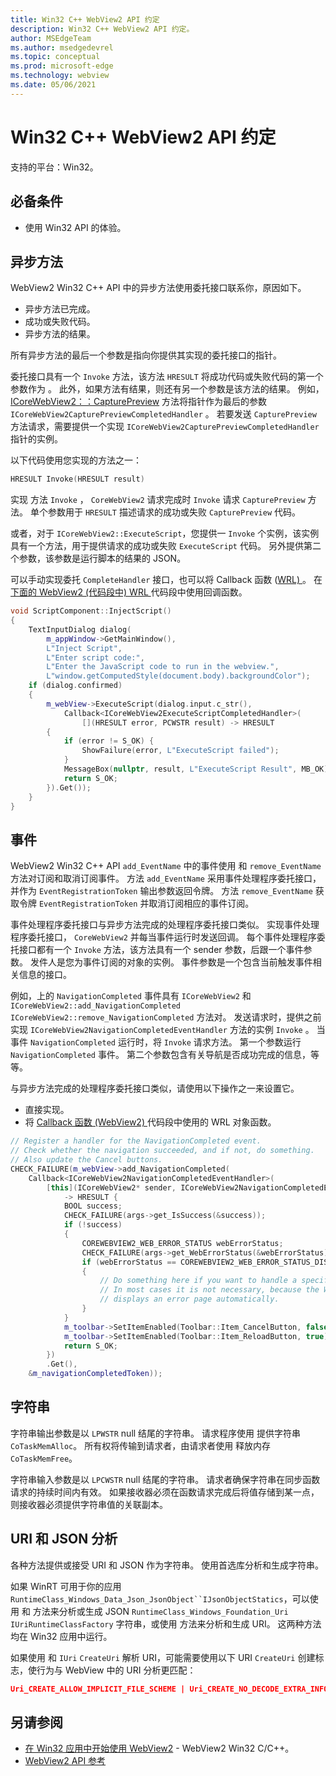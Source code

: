 ```yaml
---
title: Win32 C++ WebView2 API 约定
description: Win32 C++ WebView2 API 约定。
author: MSEdgeTeam
ms.author: msedgedevrel
ms.topic: conceptual
ms.prod: microsoft-edge
ms.technology: webview
ms.date: 05/06/2021
---
```

# <a name="win32-c-webview2-api-conventions"></a>Win32 C++ WebView2 API 约定

支持的平台：Win32。


<!-- ====================================================================== -->
## <a name="prerequisites"></a>必备条件

*   使用 Win32 API 的体验。


<!-- ====================================================================== -->
## <a name="async-methods"></a>异步方法

WebView2 Win32 C++ API 中的异步方法使用委托接口联系你，原因如下。

*   异步方法已完成。
*   成功或失败代码。
*   异步方法的结果。

所有异步方法的最后一个参数是指向你提供其实现的委托接口的指针。

委托接口具有一个 `Invoke` 方法，该方法 `HRESULT` 将成功代码或失败代码的第一个参数作为 。  此外，如果方法有结果，则还有另一个参数是该方法的结果。  例如， [ICoreWebView2：：CapturePreview](/microsoft-edge/webview2/reference/win32/icorewebview2#capturepreview) 方法将指针作为最后的参数 `ICoreWebView2CapturePreviewCompletedHandler` 。  若要发送 `CapturePreview` 方法请求，需要提供一个实现 `ICoreWebView2CapturePreviewCompletedHandler` 指针的实例。

以下代码使用您实现的方法之一：

```cpp
HRESULT Invoke(HRESULT result)
```

实现 方法 `Invoke` ， `CoreWebView2` 请求完成时 `Invoke` 请求 `CapturePreview` 方法。  单个参数用于 `HRESULT` 描述请求的成功或失败 `CapturePreview` 代码。

或者，对于 `ICoreWebView2::ExecuteScript`，您提供一 `Invoke` 个实例，该实例具有一个方法，用于提供请求的成功或失败 `ExecuteScript` 代码。  另外提供第二个参数，该参数是运行脚本的结果的 JSON。

可以手动实现委托 `CompleteHandler` 接口，也可以将 Callback 函数 ([WRL) ](/cpp/cppcx/wrl/callback-function-wrl)。  在 [下面的 WebView2 (代码段中) WRL ](/cpp/cppcx/wrl/callback-function-wrl) 代码段中使用回调函数。

```cpp
void ScriptComponent::InjectScript()
{
    TextInputDialog dialog(
        m_appWindow->GetMainWindow(),
        L"Inject Script",
        L"Enter script code:",
        L"Enter the JavaScript code to run in the webview.",
        L"window.getComputedStyle(document.body).backgroundColor");
    if (dialog.confirmed)
    {
        m_webView->ExecuteScript(dialog.input.c_str(),
            Callback<ICoreWebView2ExecuteScriptCompletedHandler>(
                [](HRESULT error, PCWSTR result) -> HRESULT
        {
            if (error != S_OK) {
                ShowFailure(error, L"ExecuteScript failed");
            }
            MessageBox(nullptr, result, L"ExecuteScript Result", MB_OK);
            return S_OK;
        }).Get());
    }
}
```


<!-- ====================================================================== -->
## <a name="events"></a>事件

WebView2 Win32 C++ API `add_EventName` 中的事件使用 和 `remove_EventName` 方法对订阅和取消订阅事件。  方法 `add_EventName` 采用事件处理程序委托接口，并作为 `EventRegistrationToken` 输出参数返回令牌。  方法 `remove_EventName` 获取令牌 `EventRegistrationToken` 并取消订阅相应的事件订阅。

事件处理程序委托接口与异步方法完成的处理程序委托接口类似。  实现事件处理程序委托接口， `CoreWebView2` 并每当事件运行时发送回调。  每个事件处理程序委托接口都有一个 `Invoke` 方法，该方法具有一个 sender 参数，后跟一个事件参数。  发件人是您为事件订阅的对象的实例。  事件参数是一个包含当前触发事件相关信息的接口。

例如，上的 `NavigationCompleted` 事件具有 `ICoreWebView2` 和 `ICoreWebView2::add_NavigationCompleted` `ICoreWebView2::remove_NavigationCompleted` 方法对。  发送请求时，提供之前实现 `ICoreWebView2NavigationCompletedEventHandler` 方法的实例 `Invoke` 。  当事件 `NavigationCompleted` 运行时，将 `Invoke` 请求方法。  第一个参数运行 `NavigationCompleted` 事件。  第二个参数包含有关导航是否成功完成的信息，等等。

与异步方法完成的处理程序委托接口类似，请使用以下操作之一来设置它。

*   直接实现。
*   将 [Callback 函数 (WebView2) ](/cpp/cppcx/wrl/callback-function-wrl) 代码段中使用的 WRL 对象函数。

<!-- todo:  what is async method completed handler delegate interface?  Is there a shorter name for it?  -->

```cpp
// Register a handler for the NavigationCompleted event.
// Check whether the navigation succeeded, and if not, do something.
// Also update the Cancel buttons.
CHECK_FAILURE(m_webView->add_NavigationCompleted(
    Callback<ICoreWebView2NavigationCompletedEventHandler>(
        [this](ICoreWebView2* sender, ICoreWebView2NavigationCompletedEventArgs* args)
            -> HRESULT {
            BOOL success;
            CHECK_FAILURE(args->get_IsSuccess(&success));
            if (!success)
            {
                COREWEBVIEW2_WEB_ERROR_STATUS webErrorStatus;
                CHECK_FAILURE(args->get_WebErrorStatus(&webErrorStatus));
                if (webErrorStatus == COREWEBVIEW2_WEB_ERROR_STATUS_DISCONNECTED)
                {
                    // Do something here if you want to handle a specific error case.
                    // In most cases it is not necessary, because the WebView
                    // displays an error page automatically.
                }
            }
            m_toolbar->SetItemEnabled(Toolbar::Item_CancelButton, false);
            m_toolbar->SetItemEnabled(Toolbar::Item_ReloadButton, true);
            return S_OK;
        })
        .Get(),
    &m_navigationCompletedToken));
```


<!-- ====================================================================== -->
## <a name="strings"></a>字符串

字符串输出参数是以 `LPWSTR` null 结尾的字符串。  请求程序使用 提供字符串 `CoTaskMemAlloc`。  所有权将传输到请求者，由请求者使用 释放内存 `CoTaskMemFree`。

字符串输入参数是以 `LPCWSTR` null 结尾的字符串。  请求者确保字符串在同步函数请求的持续时间内有效。  如果接收器必须在函数请求完成后将值存储到某一点，则接收器必须提供字符串值的关联副本。


<!-- ====================================================================== -->
## <a name="uri-and-json-parsing"></a>URI 和 JSON 分析

各种方法提供或接受 URI 和 JSON 作为字符串。  使用首选库分析和生成字符串。

如果 WinRT 可用于你的应用`RuntimeClass_Windows_Data_Json_JsonObject``IJsonObjectStatics`，可以使用 和 方法来分析或生成 JSON `RuntimeClass_Windows_Foundation_Uri` `IUriRuntimeClassFactory` 字符串，或使用 方法来分析和生成 URI。  这两种方法均在 Win32 应用中运行。

如果使用 和 `IUri` `CreateUri` 解析 URI，可能需要使用以下 URI `CreateUri` 创建标志，使行为与 WebView 中的 URI 分析更匹配：

```json
Uri_CREATE_ALLOW_IMPLICIT_FILE_SCHEME | Uri_CREATE_NO_DECODE_EXTRA_INFO
```


<!-- ====================================================================== -->
## <a name="see-also"></a>另请参阅

*  [在 Win32 应用中开始使用 WebView2](../get-started/win32.md) - WebView2 Win32 C/C++。
*  [WebView2 API 参考](/dotnet/api/microsoft.web.webview2.wpf.webview2)
